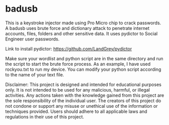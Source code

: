# badusb
This is a keystroke injector made using Pro Micro chip to crack passwords.
A badusb uses brute force and dictionary attack to penetrate internet accounts, files, folders and other sensitive data. It uses pydictor to Social Engineer user passwords.

Link to install pydictor: https://github.com/LandGrey/pydictor

Make sure your wordlist and python script are in the same directory and run the script to start the brute force process.
As an example, I have used rockyou.txt to run my device. You can modify your python script according to the name of your text file.

Disclaimer:
This project is designed and intended for educational purposes only. It is not intended to be used for any malicious, harmful, or illegal activities. Any actions taken with the knowledge gained from this project are the sole responsibility of the individual user. The creators of this project do not condone or support any misuse or unethical use of the information or techniques provided. Users should adhere to all applicable laws and regulations in their use of this project.
